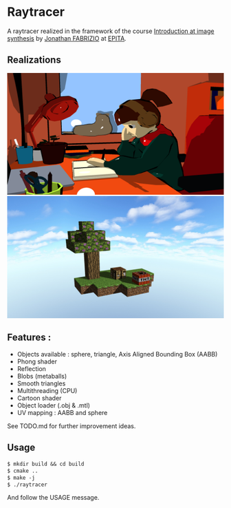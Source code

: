 # Raytracer

A raytracer realized in the framework of the course [Introduction at image synthesis](http://jo.fabrizio.free.fr/teaching/synt/index.php) by [Jonathan FABRIZIO](http://jo.fabrizio.free.fr/) at [EPITA](https://www.epita.fr/).

## Realizations

![Lofi girl cartoon](images/lofi_girl_cartoon.png)
![Minecraft](images/minecraft.png)

## Features :

* Objects available : sphere, triangle, Axis Aligned Bounding Box (AABB)
* Phong shader
* Reflection
* Blobs (metaballs)
* Smooth triangles
* Multithreading (CPU)
* Cartoon shader
* Object loader (.obj & .mtl)
* UV mapping : AABB and sphere

See TODO.md for further improvement ideas.

## Usage

```
$ mkdir build && cd build
$ cmake ..
$ make -j
$ ./raytracer
```

And follow the USAGE message.
